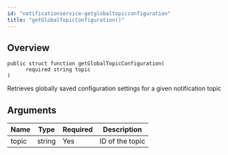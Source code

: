 ```yaml
---
id: "notificationservice-getglobaltopicconfiguration"
title: "getGlobalTopicConfiguration()"
---
```



## Overview




```luceescript
public struct function getGlobalTopicConfiguration(
      required string topic
)
```

Retrieves globally saved configuration settings for a given notification topic

## Arguments


<div class="table-responsive"><table class="table"><thead><tr><th>Name</th><th>Type</th><th>Required</th><th>Description</th></tr></thead><tbody><tr><td>topic</td><td>string</td><td>Yes</td><td>ID of the topic</td></tr></tbody></table></div>